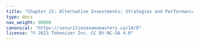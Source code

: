 ```yaml
---
title: "Chapter 21: Alternative Investments: Strategies and Performance"
type: docs
nav_weight: 90000
canonical: "https://securitiesexamsmastery.ca/14/9"
license: "© 2023 Tokenizer Inc. CC BY-NC-SA 4.0"
---
```

